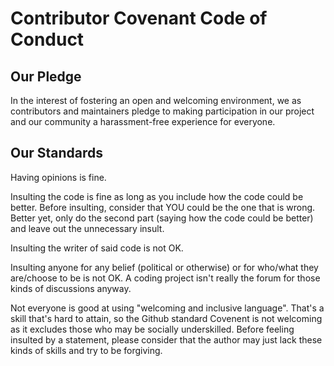 # Contributor Covenant Code of Conduct
## Our Pledge
In the interest of fostering an open and welcoming environment, we as contributors and maintainers pledge to making participation in our project and our community a harassment-free experience for everyone.

## Our Standards
Having opinions is fine.

Insulting the code is fine as long as you include how the code could be better. Before insulting, consider that YOU could be the one that is wrong. Better yet, only do the second part (saying how the code could be better) and leave out the unnecessary insult.

Insulting the writer of said code is not OK.

Insulting anyone for any belief (political or otherwise) or for who/what they are/choose to be is not OK. A coding project isn't really the forum for those kinds of discussions anyway.

Not everyone is good at using "welcoming and inclusive language". That's a skill that's hard to attain, so the Github standard Covenent is not welcoming as it excludes those who may be socially underskilled. Before feeling insulted by a statement, please consider that the author may just lack these kinds of skills and try to be forgiving.
